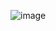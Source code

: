 
![image](https://user-images.githubusercontent.com/73699852/165693754-3d8a6755-58ee-4deb-8de5-d818f9f97dcb.png)
